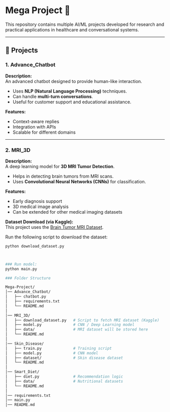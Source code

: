 # Mega Project 🚀

This repository contains multiple AI/ML projects developed for research and practical applications in healthcare and conversational systems.

---

## 📌 Projects

### 1. Advance_Chatbot
**Description:**  
An advanced chatbot designed to provide human-like interaction.  
- Uses **NLP (Natural Language Processing)** techniques.  
- Can handle **multi-turn conversations**.  
- Useful for customer support and educational assistance.

**Features:**  
- Context-aware replies  
- Integration with APIs  
- Scalable for different domains  

---

### 2. MRI_3D
**Description:**  
A deep learning model for **3D MRI Tumor Detection**.  
- Helps in detecting brain tumors from MRI scans.  
- Uses **Convolutional Neural Networks (CNNs)** for classification.  

**Features:**  
- Early diagnosis support  
- 3D medical image analysis  
- Can be extended for other medical imaging datasets  

**Dataset Download (via Kaggle):**  
This project uses the [Brain Tumor MRI Dataset](https://www.kaggle.com/datasets/masoudnickparvar/brain-tumor-mri-dataset).  

Run the following script to download the dataset:
```bash
python download_dataset.py



### Run model:
python main.py

### Folder Structure

Mega-Project/
│── Advance_Chatbot/
│   ├── chatbot.py
│   ├── requirements.txt
│   └── README.md
│
│── MRI_3D/
│   ├── download_dataset.py   # Script to fetch MRI dataset (Kaggle)
│   ├── model.py              # CNN / Deep Learning model
│   ├── data/                 # MRI dataset will be stored here
│   └── README.md
│
│── Skin_Disease/
│   ├── train.py              # Training script
│   ├── model.py              # CNN model
│   ├── dataset/              # Skin disease dataset
│   └── README.md
│
│── Smart_Diet/
│   ├── diet.py               # Recommendation logic
│   ├── data/                 # Nutritional datasets
│   └── README.md
│
│── requirements.txt
│── main.py
│── README.md
